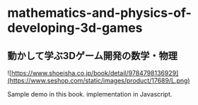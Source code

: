 # mathematics-and-physics-of-developing-3d-games

## 動かして学ぶ3Dゲーム開発の数学・物理
![https://www.shoeisha.co.jp/book/detail/9784798136929](https://www.seshop.com/static/images/product/17689/L.png)

Sample demo in this book. implementation in Javascript.
